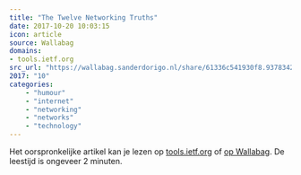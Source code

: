 ```yaml
---
title: "The Twelve Networking Truths"
date: 2017-10-20 10:03:15
icon: article
source: Wallabag
domains:
- tools.ietf.org
src_url: "https://wallabag.sanderdorigo.nl/share/61336c541930f8.93783421"
2017: "10"
categories:
    - "humour"
    - "internet"
    - "networking"
    - "networks"
    - "technology"
---
```

Het oorspronkelijke artikel kan je lezen op [tools.ietf.org](https://tools.ietf.org/rfc/rfc1925.txt) of [op Wallabag](https://wallabag.sanderdorigo.nl/share/61336c541930f8.93783421). De leestijd is ongeveer 2 minuten.